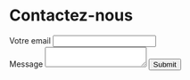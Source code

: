
<html lang="fr">

<head>
    <meta charset="utf-8">
    <title>Contact</title>
</head>

<body>
    <h1>Contactez-nous</h1>
    <form method="post">
        <label>Votre email</label>
        <input type="email" name="email" required><br>
        <label>Message</label>
        <textarea name="message" required></textarea>
        <input type="submit">
    </form>
   

</body>
</html> 
